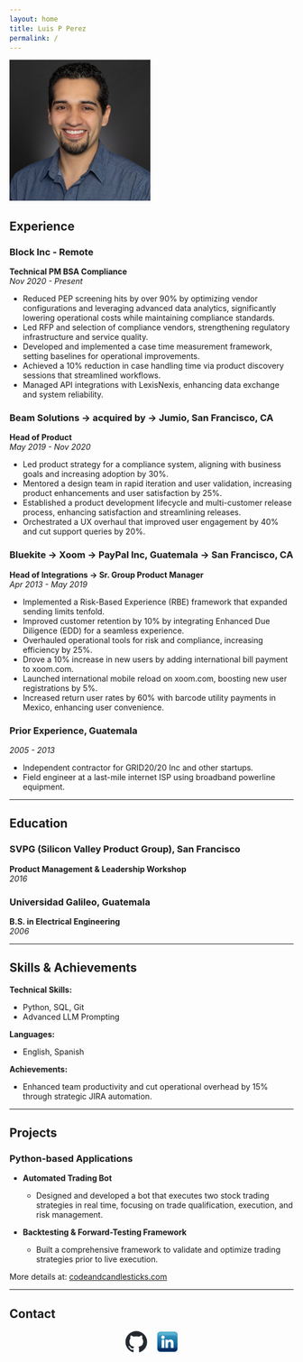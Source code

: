 ```yaml
---
layout: home
title: Luis P Perez
permalink: /
---
```

<img src="/assets/images/headshot.jpg" alt="Headshot" width="250" />  <!-- Adjust width as needed -->

## Experience

### **Block Inc - Remote**  
**Technical PM BSA Compliance**  
*Nov 2020 - Present*  

- Reduced PEP screening hits by over 90% by optimizing vendor configurations and leveraging advanced data analytics, significantly lowering operational costs while maintaining compliance standards.
- Led RFP and selection of compliance vendors, strengthening regulatory infrastructure and service quality.
- Developed and implemented a case time measurement framework, setting baselines for operational improvements.
- Achieved a 10% reduction in case handling time via product discovery sessions that streamlined workflows.
- Managed API integrations with LexisNexis, enhancing data exchange and system reliability.

### **Beam Solutions → acquired by → Jumio, San Francisco, CA**  
**Head of Product**  
*May 2019 - Nov 2020*  

- Led product strategy for a compliance system, aligning with business goals and increasing adoption by 30%.
- Mentored a design team in rapid iteration and user validation, increasing product enhancements and user satisfaction by 25%.
- Established a product development lifecycle and multi-customer release process, enhancing satisfaction and streamlining releases.
- Orchestrated a UX overhaul that improved user engagement by 40% and cut support queries by 20%.

### **Bluekite → Xoom → PayPal Inc, Guatemala → San Francisco, CA**  
**Head of Integrations → Sr. Group Product Manager**  
*Apr 2013 - May 2019*  

- Implemented a Risk-Based Experience (RBE) framework that expanded sending limits tenfold.
- Improved customer retention by 10% by integrating Enhanced Due Diligence (EDD) for a seamless experience.
- Overhauled operational tools for risk and compliance, increasing efficiency by 25%.
- Drove a 10% increase in new users by adding international bill payment to xoom.com.
- Launched international mobile reload on xoom.com, boosting new user registrations by 5%.
- Increased return user rates by 60% with barcode utility payments in Mexico, enhancing user convenience.

### **Prior Experience, Guatemala**  
*2005 - 2013*  

- Independent contractor for GRID20/20 Inc and other startups.
- Field engineer at a last-mile internet ISP using broadband powerline equipment.

---

## Education

### **SVPG (Silicon Valley Product Group), San Francisco**  
**Product Management & Leadership Workshop**  
*2016*

### **Universidad Galileo, Guatemala**  
**B.S. in Electrical Engineering**  
*2006*

---

## Skills & Achievements

**Technical Skills:**  
- Python, SQL, Git  
- Advanced LLM Prompting  

**Languages:**  
- English, Spanish  

**Achievements:**  
- Enhanced team productivity and cut operational overhead by 15% through strategic JIRA automation.

---

## Projects

### **Python-based Applications**  

- **Automated Trading Bot**  
  - Designed and developed a bot that executes two stock trading strategies in real time, focusing on trade qualification, execution, and risk management.  

- **Backtesting & Forward-Testing Framework**  
  - Built a comprehensive framework to validate and optimize trading strategies prior to live execution.  

More details at: [codeandcandlesticks.com](https://codeandcandlesticks.com)

---

## Contact

<div style="display: flex; gap: 15px; align-items: center; justify-content: center;">
    <a href="https://github.com/luispic2021" target="_blank">
        <img src="/assets/images/github-logo.png" alt="GitHub" style="height: 40px;">
    </a>
    <a href="https://www.linkedin.com/in/luispic/" target="_blank">
        <img src="/assets/images/linkedin-logo.png" alt="LinkedIn" style="height: 40px;">
    </a>
</div>
